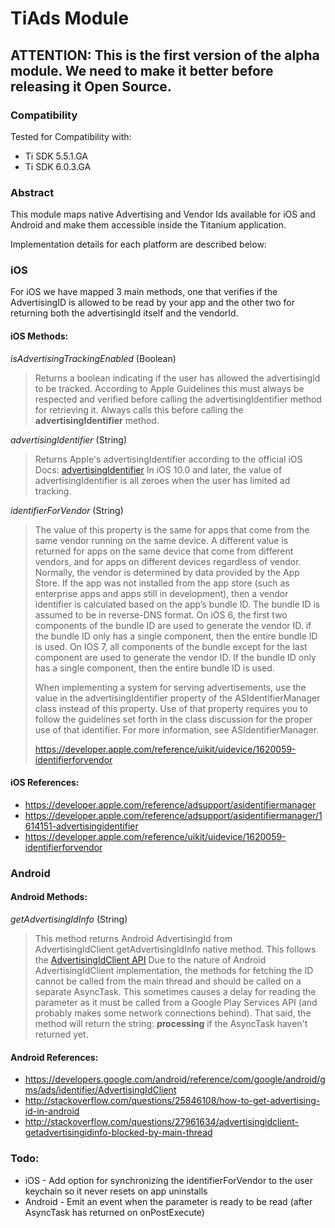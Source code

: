 # TiAds Module

## ATTENTION: This is the first version of the alpha module. We need to make it better before releasing it Open Source.

### Compatibility

Tested for Compatibility with:
* Ti SDK 5.5.1.GA
* Ti SDK 6.0.3.GA

### Abstract

This module maps native Advertising and Vendor Ids available for iOS and Android and make them accessible inside the Titanium application.

Implementation details for each platform are described below:

### iOS

For iOS we have mapped 3 main methods, one that verifies if the AdvertisingID is allowed to be read by your app and the other two for returning both the advertisingId itself and the vendorId.

#### iOS Methods:

*isAdvertisingTrackingEnabled* (Boolean)

> Returns a boolean indicating if the user has allowed the advertisingId to be tracked. According to Apple Guidelines this must always be respected and verified before calling the advertisingIdentifier method for retrieving it.
> Always calls this before calling the **advertisingIdentifier** method.

*advertisingIdentifier* (String)

> Returns Apple's advertisingIdentifier according to the official iOS Docs: [advertisingIdentifier](https://developer.apple.com/reference/adsupport/asidentifiermanager/1614151-advertisingidentifier?language=objc)
>  In iOS 10.0 and later, the value of advertising​Identifier is all zeroes when the user has limited ad tracking.

*identifierForVendor* (String)

>  The value of this property is the same for apps that come from the same vendor running on the same device. A different value is returned for apps on the same device that come from different vendors, and for apps on different devices regardless of vendor.
>  Normally, the vendor is determined by data provided by the App Store. If the app was not installed from the app store (such as enterprise apps and apps still in development), then a vendor identifier is calculated based on the app’s bundle ID. The bundle ID is assumed to be in reverse-DNS format.
>  On iOS 6, the first two components of the bundle ID are used to generate the vendor ID. if the bundle ID only has a single component, then the entire bundle ID is used.
>  On IOS 7, all components of the bundle except for the last component are used to generate the vendor ID. If the bundle ID only has a single component, then the entire bundle ID is used.
>
> When implementing a system for serving advertisements, use the value in the advertisingIdentifier property of the ASIdentifierManager class instead of this property. Use of that property requires you to follow the guidelines set forth in the class discussion for the proper use of that identifier. For more information, see ASIdentifierManager.
>
> https://developer.apple.com/reference/uikit/uidevice/1620059-identifierforvendor
>



#### iOS References:

* https://developer.apple.com/reference/adsupport/asidentifiermanager
* https://developer.apple.com/reference/adsupport/asidentifiermanager/1614151-advertisingidentifier
* https://developer.apple.com/reference/uikit/uidevice/1620059-identifierforvendor


### Android

#### Android Methods:

*getAdvertisingIdInfo* (String)

> This method returns Android AdvertisingId from AdvertisingIdClient.getAdvertisingIdInfo native method. This follows the [AdvertisingIdClient API](https://developers.google.com/android/reference/com/google/android/gms/ads/identifier/AdvertisingIdClient)
> Due to the nature of Android AdvertisingIdClient implementation, the methods for fetching the ID cannot be called from the main thread and should be called on a separate AsyncTask. This sometimes causes a delay for reading the parameter as it must be called from a Google Play Services API (and probably makes some network connections behind). That said, the method will return the string: **processing** if the AsyncTask haven't returned yet.

#### Android References:

* https://developers.google.com/android/reference/com/google/android/gms/ads/identifier/AdvertisingIdClient
* http://stackoverflow.com/questions/25846108/how-to-get-advertising-id-in-android
* http://stackoverflow.com/questions/27961634/advertisingidclient-getadvertisingidinfo-blocked-by-main-thread

### Todo:

* iOS - Add option for synchronizing the identifierForVendor to the user keychain so it never resets on app uninstalls
* Android - Emit an event when the parameter is ready to be read (after AsyncTask has returned on onPostExecute)

